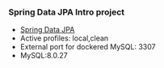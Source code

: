 ### Spring Data JPA Intro project

* [Spring Data JPA](https://docs.spring.io/spring-boot/docs/2.5.6/reference/htmlsingle/#boot-features-jpa-and-spring-data)
* Active profiles: local,clean
* External port for dockered MySQL: 3307
* MySQL:8.0.27
